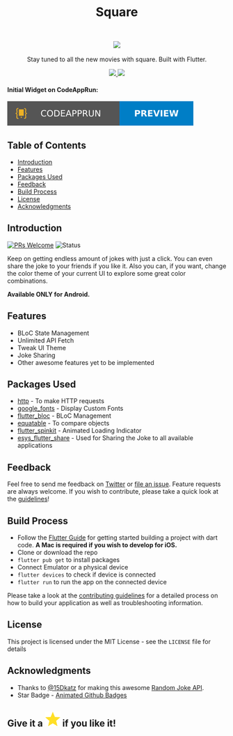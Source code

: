 <h1 align="center"> Square </h1> <br>
<p align="center">
<img src="https://user-images.githubusercontent.com/69945589/116010898-b7ca3980-a5d6-11eb-81e7-62cb4463320f.jpg" width="450">
</p>
<p align="center">
  Stay tuned to all the new movies with square. Built with Flutter.
</p>
<p align="center">
  <a href="https://drive.google.com/file/d/1f5WP1f3-MRZ5JUZmKP5b-lkV7I2yXGKz/view?usp=sharing">
    <img src="https://img.shields.io/badge/apk-demo-red" width="100">
  </a>
    <img src="https://img.shields.io/badge/version-v0.5-red" width="120">
</p>

#### Initial Widget on CodeAppRun:

[![codeapprun.io](https://raw.githubusercontent.com/acervenky/codeapprunbadge/master/assets/car4.svg)](https://codeapprun.io/sharky/widget/aMzzTEMOwJ)

## Table of Contents

- [Introduction](#introduction)
- [Features](#features)
- [Packages Used](#packages-used)
- [Feedback](#feedback)
- [Build Process](#build-process)
- [License](#license)
- [Acknowledgments](#acknowledgments)

## Introduction
[![PRs Welcome](https://img.shields.io/badge/PRs-welcome-brightgreen.svg?style=flat-square)](http://makeapullrequest.com) ![Status](
https://img.shields.io/badge/status-active-success?style=flat-square)

Keep on getting endless amount of jokes with just a click. You can even share the joke to your friends if you like it. Also you can, if you want, change the color theme of your current UI to explore some great color combinations.

**Available ONLY for Android.**

## Features

* BLoC State Management
* Unlimited API Fetch
* Tweak UI Theme
* Joke Sharing
* Other awesome features yet to be implemented

## Packages Used

- [http](https://pub.dev/packages/http) - To make HTTP requests
- [google_fonts](https://pub.dev/packages/google_fonts) - Display Custom Fonts
- [flutter_bloc](https://pub.dev/packages/flutter_bloc) - BLoC Management
- [equatable](https://pub.dev/packages/equatable) - To compare objects
- [flutter_spinkit](https://pub.dev/packages/flutter_spinkit) - Animated Loading Indicator
- [esys_flutter_share](https://pub.dev/packages/esys_flutter_share) - Used for Sharing the Joke to all available applications

## Feedback

Feel free to send me feedback on [Twitter](https://twitter.com/sunitshirke_88) or [file an issue](https://github.com/Maddoxx88/next-joke/issues/new). Feature requests are always welcome. If you wish to contribute, please take a quick look at the [guidelines](./CONTRIBUTING.md)!

## Build Process

- Follow the [Flutter Guide](https://flutter.dev/docs/get-started/install) for getting started building a project with dart code. **A Mac is required if you wish to develop for iOS.**
- Clone or download the repo
- `flutter pub get` to install packages
- Connect Emulator or a physical device
- `flutter devices` to check if device is connected
- `flutter run` to run the app on the connected device

Please take a look at the [contributing guidelines](./CONTRIBUTING.md) for a detailed process on how to build your application as well as troubleshooting information.

## License

This project is licensed under the MIT License - see the `LICENSE` file for details

## Acknowledgments

- Thanks to [@15Dkatz](https://github.com/15Dkatz) for making this awesome [Random Joke API](https://github.com/15Dkatz/official_joke_api).
- Star Badge - [Animated Github Badges](https://github.com/acervenky/animated-github-badges/blob/master/README.md)

## Give it a <a href="https://stars.github.com/"><img src="https://raw.githubusercontent.com/acervenky/animated-github-badges/master/assets/starbadge.gif" width="35" height="35"></a>  if you like it!


